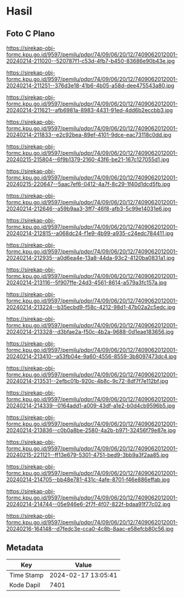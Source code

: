 # Hasil

## Foto C Plano

https://sirekap-obj-formc.kpu.go.id/9597/pemilu/pdpr/74/09/06/20/12/7409062012001-20240214-211020--520787f1-c53d-4fb7-b450-83686e90b43e.jpg

https://sirekap-obj-formc.kpu.go.id/9597/pemilu/pdpr/74/09/06/20/12/7409062012001-20240214-211251--376d3e18-41b6-4b05-a58d-dee475543a80.jpg

https://sirekap-obj-formc.kpu.go.id/9597/pemilu/pdpr/74/09/06/20/12/7409062012001-20240214-211621--afb6981a-8983-4431-91ed-4dd6b2eccbb3.jpg

https://sirekap-obj-formc.kpu.go.id/9597/pemilu/pdpr/74/09/06/20/12/7409062012001-20240214-211833--e2c92bea-89ef-4101-9dce-eac73118c0dd.jpg

https://sirekap-obj-formc.kpu.go.id/9597/pemilu/pdpr/74/09/06/20/12/7409062012001-20240215-215804--6f9b1379-2160-43f6-be21-167c127055d1.jpg

https://sirekap-obj-formc.kpu.go.id/9597/pemilu/pdpr/74/09/06/20/12/7409062012001-20240215-220647--5aac7ef6-0412-4a7f-8c29-1f40d1dcd5fb.jpg

https://sirekap-obj-formc.kpu.go.id/9597/pemilu/pdpr/74/09/06/20/12/7409062012001-20240214-212646--a59b9aa3-3ff7-46f8-afb3-5c99e14031e6.jpg

https://sirekap-obj-formc.kpu.go.id/9597/pemilu/pdpr/74/09/06/20/12/7409062012001-20240214-212815--a068dc24-f1e9-4b99-a935-c24edc784411.jpg

https://sirekap-obj-formc.kpu.go.id/9597/pemilu/pdpr/74/09/06/20/12/7409062012001-20240214-212935--a0d6ea4e-13a8-44da-93c2-4120ba0831a1.jpg

https://sirekap-obj-formc.kpu.go.id/9597/pemilu/pdpr/74/09/06/20/12/7409062012001-20240214-213116--5f907ffe-24d3-4561-8614-a579a3fc157a.jpg

https://sirekap-obj-formc.kpu.go.id/9597/pemilu/pdpr/74/09/06/20/12/7409062012001-20240214-213224--b35ecbd9-f58c-4212-98d1-47b02a2c5edc.jpg

https://sirekap-obj-formc.kpu.go.id/9597/pemilu/pdpr/74/09/06/20/12/7409062012001-20240214-213328--d3bfae2a-f50c-4b2a-9688-0d1eae183656.jpg

https://sirekap-obj-formc.kpu.go.id/9597/pemilu/pdpr/74/09/06/20/12/7409062012001-20240214-213410--a53fb04e-9a60-4556-8559-3b8097473dc4.jpg

https://sirekap-obj-formc.kpu.go.id/9597/pemilu/pdpr/74/09/06/20/12/7409062012001-20240214-213531--2efbc01b-920c-4b8c-9c72-8df7f7e112bf.jpg

https://sirekap-obj-formc.kpu.go.id/9597/pemilu/pdpr/74/09/06/20/12/7409062012001-20240214-214339--0164add1-a009-43df-a1e2-b0d4cb9596b5.jpg

https://sirekap-obj-formc.kpu.go.id/9597/pemilu/pdpr/74/09/06/20/12/7409062012001-20240214-213836--c0b0a8be-2580-4a2b-b971-32456f79e87e.jpg

https://sirekap-obj-formc.kpu.go.id/9597/pemilu/pdpr/74/09/06/20/12/7409062012001-20240215-221121--ff13e679-5301-4751-bed9-3bb9a3f2aa85.jpg

https://sirekap-obj-formc.kpu.go.id/9597/pemilu/pdpr/74/09/06/20/12/7409062012001-20240214-214705--bb48e781-431c-4afe-8701-f46e886effab.jpg

https://sirekap-obj-formc.kpu.go.id/9597/pemilu/pdpr/74/09/06/20/12/7409062012001-20240214-214744--05e946e6-2f7f-4f07-822f-bdaa91f77c02.jpg

https://sirekap-obj-formc.kpu.go.id/9597/pemilu/pdpr/74/09/06/20/12/7409062012001-20240216-164148--d7fedc3e-cca0-4c8b-8aac-e58efcb80c56.jpg


## Metadata

| Key        | Value               |
| ---------- | ------------------- |
| Time Stamp | 2024-02-17 13:05:41 |
| Kode Dapil | 7401                |



